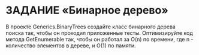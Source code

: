 # ЗАДАНИЕ «Бинарное дерево»

В проекте Generics.BinaryTrees создайте  класс бинарного дерева поиска так, чтобы он проходил приложенные тесты. Оптимизируйте код метода GetEnumerable так, чтобы он работал за O(n) по времени, где n - количество элементов в дереве, и O(1) по памяти. 
